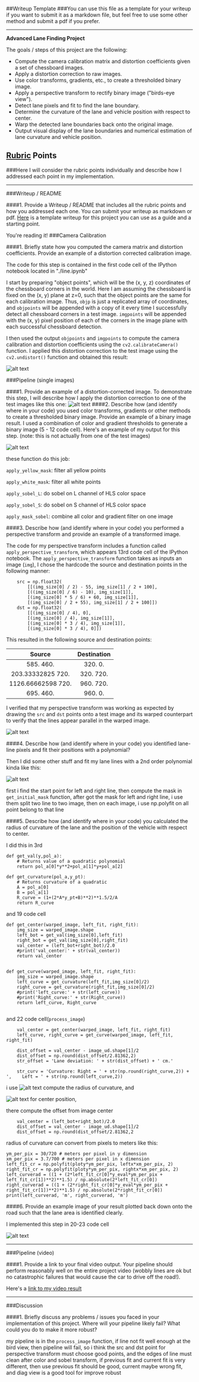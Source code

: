 ##Writeup Template
###You can use this file as a template for your writeup if you want to submit it as a markdown file, but feel free to use some other method and submit a pdf if you prefer.

---

**Advanced Lane Finding Project**

The goals / steps of this project are the following:

* Compute the camera calibration matrix and distortion coefficients given a set of chessboard images.
* Apply a distortion correction to raw images.
* Use color transforms, gradients, etc., to create a thresholded binary image.
* Apply a perspective transform to rectify binary image ("birds-eye view").
* Detect lane pixels and fit to find the lane boundary.
* Determine the curvature of the lane and vehicle position with respect to center.
* Warp the detected lane boundaries back onto the original image.
* Output visual display of the lane boundaries and numerical estimation of lane curvature and vehicle position.

[//]: # (Image References)

[image1]: ./examples/img_1.png "Undistorted"
[image2]: ./examples/img_2.png "Road Transformed"
[image3]: ./examples/img_3.png  "Binary Example"
[image4]: ./examples/img_4.png "Warp Example"
[image5]: ./examples/img_5.png "Fit Visual"
[image6]: ./examples/img_6.png "Output"
[image7]: ./examples/img_0.png "Road Transformed"
[image8]: ./examples/img_8.png "Road Transformed"

[video1]: ./project_video.mp4 "Video"

## [Rubric](https://review.udacity.com/#!/rubrics/571/view) Points
###Here I will consider the rubric points individually and describe how I addressed each point in my implementation.  

---
###Writeup / README

####1. Provide a Writeup / README that includes all the rubric points and how you addressed each one.  You can submit your writeup as markdown or pdf.  [Here](https://github.com/udacity/CarND-Advanced-Lane-Lines/blob/master/writeup_template.md) is a template writeup for this project you can use as a guide and a starting point.  

You're reading it!
###Camera Calibration

####1. Briefly state how you computed the camera matrix and distortion coefficients. Provide an example of a distortion corrected calibration image.

The code for this step is contained in the first code cell of the IPython notebook located in "./line.ipynb" 

I start by preparing "object points", which will be the (x, y, z) coordinates of the chessboard corners in the world. Here I am assuming the chessboard is fixed on the (x, y) plane at z=0, such that the object points are the same for each calibration image.  Thus, `objp` is just a replicated array of coordinates, and `objpoints` will be appended with a copy of it every time I successfully detect all chessboard corners in a test image.  `imgpoints` will be appended with the (x, y) pixel position of each of the corners in the image plane with each successful chessboard detection.  

I then used the output `objpoints` and `imgpoints` to compute the camera calibration and distortion coefficients using the `cv2.calibrateCamera()` function.  I applied this distortion correction to the test image using the `cv2.undistort()` function and obtained this result: 

![alt text][image1]

###Pipeline (single images)

####1. Provide an example of a distortion-corrected image.
To demonstrate this step, I will describe how I apply the distortion correction to one of the test images like this one:
![alt text][image2]
####2. Describe how (and identify where in your code) you used color transforms, gradients or other methods to create a thresholded binary image.  Provide an example of a binary image result.
I used a combination of color and gradient thresholds to generate a binary image (5 - 12 code cell).  Here's an example of my output for this step.  (note: this is not actually from one of the test images)

![alt text][image3]

these function do this job:

`apply_yellow_mask`: filter all yellow points

`apply_white_mask`: filter all white points

`apply_sobel_L`: do sobel on L channel of HLS color space

`apply_sobel_S`: do sobel on S channel of HLS color space

`apply_mask_sobel`: combine all color and gradient filter on one image


####3. Describe how (and identify where in your code) you performed a perspective transform and provide an example of a transformed image.

The code for my perspective transform includes a function called `apply_perspective_transform`, which appears 13rd code cell of the IPython notebook. The `apply_perspective_transform` function takes as inputs an image (`img`), I chose the hardcode the source and destination points in the following manner:

```
    src = np.float32(
        [[(img_size[0] / 2) - 55, img_size[1] / 2 + 100],
        [((img_size[0] / 6) - 10), img_size[1]],
        [(img_size[0] * 5 / 6) + 60, img_size[1]],
        [(img_size[0] / 2 + 55), img_size[1] / 2 + 100]])
    dst = np.float32(
        [[(img_size[0] / 4), 0],
        [(img_size[0] / 4), img_size[1]],
        [(img_size[0] * 3 / 4), img_size[1]],
        [(img_size[0] * 3 / 4), 0]])
```
This resulted in the following source and destination points:

| Source        | Destination   | 
|:-------------:|:-------------:| 
| 585.           460.     |320.    0.    | 
| 203.33332825   720. | 320.  720.    |
|   1126.66662598   720.    | 960.  720.     |
| 695.           460.  |960.    0.  |

I verified that my perspective transform was working as expected by drawing the `src` and `dst` points onto a test image and its warped counterpart to verify that the lines appear parallel in the warped image.

![alt text][image4]

####4. Describe how (and identify where in your code) you identified lane-line pixels and fit their positions with a polynomial?

Then I did some other stuff and fit my lane lines with a 2nd order polynomial kinda like this:

![alt text][image5]

first i find the start point for left and right line, then compute the mask in `get_initial_mask` function, after got the mask for left and right line, i use them split two line to two image, then on each image, i use np.polyfit on all point belong to that line

####5. Describe how (and identify where in your code) you calculated the radius of curvature of the lane and the position of the vehicle with respect to center.

I did this in 3rd 

```
def get_val(y,pol_a):
    # Returns value of a quadratic polynomial 
    return pol_a[0]*y**2+pol_a[1]*y+pol_a[2]

def get_curvature(pol_a,y_pt):
    # Returns curvature of a quadratic
    A = pol_a[0]
    B = pol_a[1]
    R_curve = (1+(2*A*y_pt+B)**2)**1.5/2/A
    return R_curve
```
and 19 code cell

```    
def get_center(warped_image, left_fit, right_fit):
    img_size = warped_image.shape
    left_bot = get_val(img_size[0],left_fit)
    right_bot = get_val(img_size[0],right_fit)
    val_center = (left_bot+right_bot)/2.0
    #print('val_center:' + str(val_center))
    return val_center

    
def get_curve(warped_image, left_fit, right_fit):
    img_size = warped_image.shape
    left_curve = get_curvature(left_fit,img_size[0]/2)
    right_curve = get_curvature(right_fit,img_size[0]/2)
    #print('left_curve:' + str(left_curve))
    #print('Right_curve:' + str(Right_curve))
    return left_curve, Right_curve
    

```
and 22 code cell(`process_image`)

```
    val_center = get_center(warped_image, left_fit, right_fit)
    left_curve, right_curve = get_curve(warped_image, left_fit, right_fit)
    
    dist_offset = val_center - image_ud.shape[1]/2
    dist_offset = np.round(dist_offset/2.81362,2)
    str_offset = 'Lane deviation: ' + str(dist_offset) + ' cm.'
  
    str_curv = 'Curvature: Right = ' + str(np.round(right_curve,2)) + ', 	Left = ' + str(np.round(left_curve,2)) 
```

i use 
![alt text][image7] compute the radius of curvature, and 

![alt text][image8] for center position,

there compute the offset from image center


```
    val_center = (left_bot+right_bot)/2.0
    dist_offset = val_center - image_ud.shape[1]/2
    dist_offset = np.round(dist_offset/2.81362,2
```

radius of curvature can convert from pixels to meters like this:

```
ym_per_pix = 30/720 # meters per pixel in y dimension
xm_per_pix = 3.7/700 # meters per pixel in x dimension
left_fit_cr = np.polyfit(ploty*ym_per_pix, leftx*xm_per_pix, 2)
right_fit_cr = np.polyfit(ploty*ym_per_pix, rightx*xm_per_pix, 2)
left_curverad = ((1 + (2*left_fit_cr[0]*y_eval*ym_per_pix + left_fit_cr[1])**2)**1.5) / np.absolute(2*left_fit_cr[0])
right_curverad = ((1 + (2*right_fit_cr[0]*y_eval*ym_per_pix + right_fit_cr[1])**2)**1.5) / np.absolute(2*right_fit_cr[0])
print(left_curverad, 'm', right_curverad, 'm')

```


####6. Provide an example image of your result plotted back down onto the road such that the lane area is identified clearly.

I implemented this step in 20-23 code cell

![alt text][image6]

---

###Pipeline (video)

####1. Provide a link to your final video output.  Your pipeline should perform reasonably well on the entire project video (wobbly lines are ok but no catastrophic failures that would cause the car to drive off the road!).

Here's a [link to my video result](./project_video_output.mp4)

---

###Discussion

####1. Briefly discuss any problems / issues you faced in your implementation of this project.  Where will your pipeline likely fail?  What could you do to make it more robust?

my pipeline is in the `process_image` function, if line not fit well enough at the bird view, then pipeline will fail, so i think the src and dst point for perspective transform must choose good points, and the edges of line must clean after color and sobel transform, if previous fit and current fit is very different, then use previous fit should be good, current maybe wrong fit, and diag view is a good tool for improve robust

